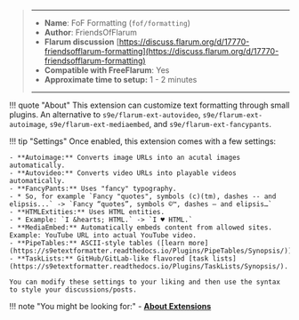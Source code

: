 > ---
> - **Name**: FoF Formatting (`fof/formatting`)
> - **Author**: FriendsOfFlarum
> - **Flarum discussion** [https://discuss.flarum.org/d/17770-friendsofflarum-formatting](https://discuss.flarum.org/d/17770-friendsofflarum-formatting)
> - **Compatible with FreeFlarum**: Yes
> - **Approximate time to setup:** 1 - 2 minutes
>
> ---

!!! quote "About"
    This extension can customize text formatting through small plugins. An alternative to `s9e/flarum-ext-autovideo`, `s9e/flarum-ext-autoimage`, `s9e/flarum-ext-mediaembed`, and `s9e/flarum-ext-fancypants`.
    
!!! tip "Settings"
	Once enabled, this extension comes with a few settings:
	
	- **Autoimage:** Converts image URLs into an acutal images automatically.
	- **Autovideo:** Converts video URLs into playable videos automatically.
	- **FancyPants:** Uses "fancy" typography.
	- * So, for example `Fancy "quotes", symbols (c)(tm), dashes -- and elipsis...` -> `Fancy “quotes”, symbols ©™, dashes – and elipsis…`
	- **HTMLExtities:** Uses HTML entities. 
	- * Example: `I &hearts; HTML.` -> `I ♥ HTML.`
	- **MediaEmbed:** Automatically embeds content from allowed sites. Example: YouTube URL into actual YouTube video.
	- **PipeTables:** ASCII-style tables ([learn more](https://s9etextformatter.readthedocs.io/Plugins/PipeTables/Synopsis/)).
	- **TaskLists:** GitHub/GitLab-like flavored [task lists](https://s9etextformatter.readthedocs.io/Plugins/TaskLists/Synopsis/).
	
	You can modify these settings to your liking and then use the syntax to style your discussions/posts.

!!! note "You might be looking for:"
    - **[About Extensions](/docs/how-to/extensions/about-extensions/)**
